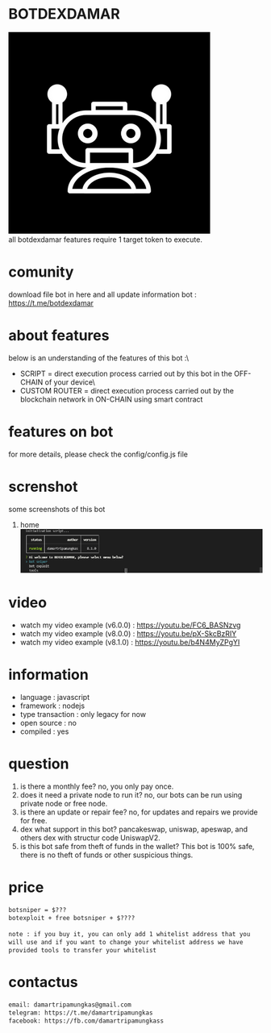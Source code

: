 # BOTDEXDAMAR
![](https://github.com/damartripamungkas/botdexdamar/blob/main/images/logo.png)\
all botdexdamar features require 1 target token to execute.

# comunity
download file bot in here and all update information bot :
https://t.me/botdexdamar

# about features
below is an understanding of the features of this bot :\
- SCRIPT = direct execution process carried out by this bot in the OFF-CHAIN of your device\
- CUSTOM ROUTER = direct execution process carried out by the blockchain network in ON-CHAIN using smart contract

# features on bot
for more details, please check the config/config.js file

# screnshot
some screenshots of this bot

1. home\
![alt text](https://github.com/damartripamungkas/botdexdamar/blob/main/images/home.png?raw=true)

# video
- watch my video example (v6.0.0) : https://youtu.be/FC6_BASNzvg
- watch my video example (v8.0.0) : https://youtu.be/pX-SkcBzRIY
- watch my video example (v8.1.0) : https://youtu.be/b4N4MyZPgYI

# information
- language : javascript
- framework : nodejs
- type transaction : only legacy for now
- open source : no
- compiled : yes

# question
1. is there a monthly fee? no, you only pay once.
2. does it need a private node to run it? no, our bots can be run using private node or free node.
3. is there an update or repair fee? no, for updates and repairs we provide for free.
4. dex what support in this bot? pancakeswap, uniswap, apeswap, and others dex with structur code UniswapV2.
5. is this bot safe from theft of funds in the wallet? This bot is 100% safe, there is no theft of funds or other suspicious things.

# price
```
botsniper = $???
botexploit + free botsniper + $????

note : if you buy it, you can only add 1 whitelist address that you will use and if you want to change your whitelist address we have provided tools to transfer your whitelist
```

# contactus
```
email: damartripamungkas@gmail.com
telegram: https://t.me/damartripamungkas
facebook: https://fb.com/damartripamungkass
```
